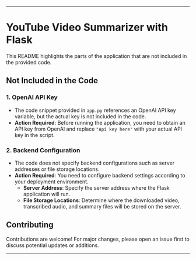 

---

# YouTube Video Summarizer with Flask

This README highlights the parts of the application that are not included in the provided code.

## Not Included in the Code

### 1. OpenAI API Key
- The code snippet provided in `app.py` references an OpenAI API key variable, but the actual key is not included in the code. 
- **Action Required**: Before running the application, you need to obtain an API key from OpenAI and replace `"Api key here"` with your actual API key in the script.

### 2. Backend Configuration
- The code does not specify backend configurations such as server addresses or file storage locations.
- **Action Required**: You need to configure backend settings according to your deployment environment.
  - **Server Address**: Specify the server address where the Flask application will run.
  - **File Storage Locations**: Determine where the downloaded video, transcribed audio, and summary files will be stored on the server.

## Contributing

Contributions are welcome! For major changes, please open an issue first to discuss potential updates or additions.

---
